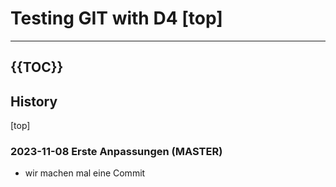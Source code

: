 
# Testing GIT with D4 [top] #
---
{{TOC}}
---
## History
[top]
### 2023-11-08 Erste Anpassungen (MASTER)
- wir machen mal eine Commit